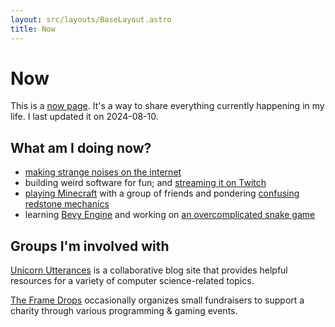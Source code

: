 ```yaml
---
layout: src/layouts/BaseLayout.astro
title: Now
---
```


<div class="text-content">

# Now

This is a [now page](https://nownownow.com/about). It's a way to share everything currently happening in my life. I last updated it on 2024-08-10.

## What am I doing now?

- [making strange noises on the internet](https://fennifith.bandcamp.com/)
- building weird software for fun; and [streaming it on Twitch](https://www.twitch.tv/fennifith)
- [playing Minecraft](https://minecraft.horrific.dev/) with a group of friends and pondering [confusing redstone mechanics](https://minecraft.gamepedia.com/Tutorials/Quasi-connectivity)
- learning [Bevy Engine](https://bevyengine.org) and working on [an overcomplicated snake game](https://gitlab.com/fennifith/snake)

## Groups I'm involved with

[Unicorn Utterances](https://unicorn-utterances.com/) is a collaborative blog site that provides helpful resources for a variety of computer science-related topics.

[The Frame Drops](https://theframedrops.com) occasionally organizes small fundraisers to support a charity through various programming & gaming events.

</div>
